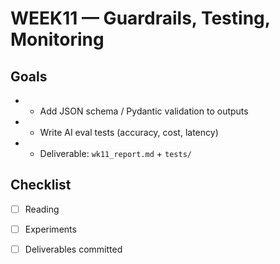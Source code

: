 # WEEK11 — Guardrails, Testing, Monitoring

## Goals
- - Add JSON schema / Pydantic validation to outputs
- - Write AI eval tests (accuracy, cost, latency)
- - Deliverable: `wk11_report.md` + `tests/`

## Checklist
- [ ] Reading
- [ ] Experiments
- [ ] Deliverables committed

